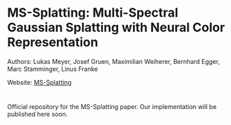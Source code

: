 # MS-Splatting: Multi-Spectral Gaussian Splatting with Neural Color Representation

Authors: Lukas Meyer, Josef Gruen, Maximilian Weiherer, Bernhard Egger, Marc Stamminger, Linus Franke

Website: [MS-Splatting](https://meyerls.github.io/ms_splatting)

#

Official repository for the MS-Splatting paper. Our implementation will be published here soon.
